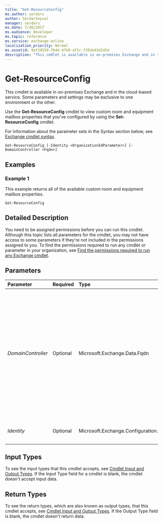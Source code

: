 ```yaml
---
title: "Get-ResourceConfig"
ms.author: serdars
author: SerdarSoysal
manager: serdars
ms.date: 7/26/2017
ms.audience: Developer
ms.topic: reference
ms.service: exchange-online
localization_priority: Normal
ms.assetid: 9af19559-7b44-47b9-af1c-f293e93d245d
description: "This cmdlet is available in on-premises Exchange and in the cloud-based service. Some parameters and settings may be exclusive to one environment or the other."
---
```


# Get-ResourceConfig

This cmdlet is available in on-premises Exchange and in the cloud-based service. Some parameters and settings may be exclusive to one environment or the other.
  
Use the **Get-ResourceConfig** cmdlet to view custom room and equipment mailbox properties that you've configured by using the **Set-ResourceConfig** cmdlet.
  
For information about the parameter sets in the Syntax section below, see [Exchange cmdlet syntax](https://technet.microsoft.com/library/bb123552.aspx). 
  
```
Get-ResourceConfig [-Identity <OrganizationIdParameter>] [-DomainController <Fqdn>]

```

## Examples
<a name="Examples"> </a>

### Example 1

This example returns all of the available custom room and equipment mailbox properties.
  
```
Get-ResourceConfig
```

## Detailed Description
<a name="DetailedDescription"> </a>

You need to be assigned permissions before you can run this cmdlet. Although this topic lists all parameters for the cmdlet, you may not have access to some parameters if they're not included in the permissions assigned to you. To find the permissions required to run any cmdlet or parameter in your organization, see [Find the permissions required to run any Exchange cmdlet](https://technet.microsoft.com/library/mt432940.aspx).
  
## Parameters
<a name="DetailedDescription"> </a>

|**Parameter**|**Required**|**Type**|**Description**|
|:-----|:-----|:-----|:-----|
| _DomainController_ <br/> |Optional  <br/> |Microsoft.Exchange.Data.Fqdn  <br/> |This parameter is available only in on-premises Exchange.  <br/> The  _DomainController_ parameter specifies the domain controller that's used by this cmdlet to read data from or write data to Active Directory. You identify the domain controller by its fully qualified domain name (FQDN). For example, `dc01.contoso.com`.  <br/> |
| _Identity_ <br/> |Optional  <br/> |Microsoft.Exchange.Configuration.Tasks.OrganizationIdParameter  <br/> |This parameter is reserved for internal Microsoft use.  <br/> |
   
## Input Types
<a name="InputTypes"> </a>

To see the input types that this cmdlet accepts, see [Cmdlet Input and Output Types](http://go.microsoft.com/fwlink/p/?linkId=616387). If the Input Type field for a cmdlet is blank, the cmdlet doesn't accept input data. 
  
## Return Types
<a name="ReturnTypes"> </a>

To see the return types, which are also known as output types, that this cmdlet accepts, see [Cmdlet Input and Output Types](http://go.microsoft.com/fwlink/p/?linkId=616387). If the Output Type field is blank, the cmdlet doesn't return data. 
  

